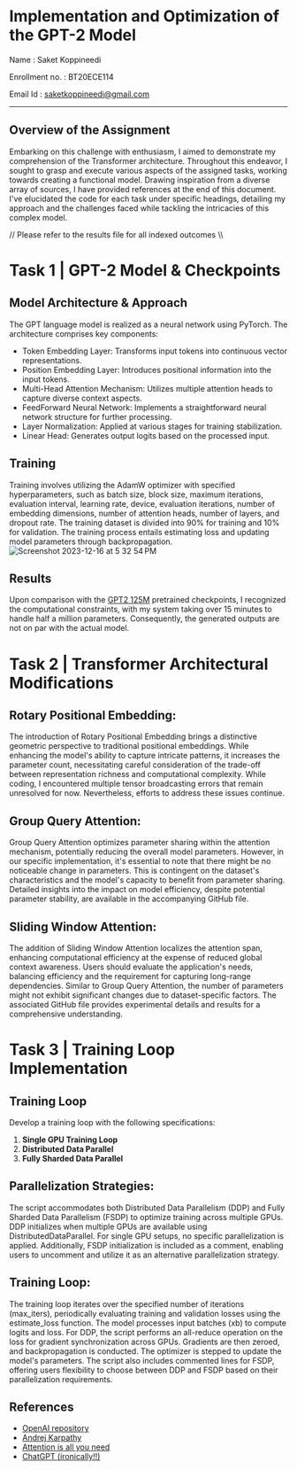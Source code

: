 # Implementation and Optimization of the GPT-2 Model 
Name : Saket Koppineedi

Enrollment no. : BT20ECE114

Email Id : saketkoppineedi@gmail.com

---

## Overview of the Assignment

Embarking on this challenge with enthusiasm, I aimed to demonstrate my comprehension of the Transformer architecture. Throughout this endeavor, I sought to grasp and execute various aspects of the assigned tasks, working towards creating a functional model. Drawing inspiration from a diverse array of sources, I have provided references at the end of this document. I've elucidated the code for each task under specific headings, detailing my approach and the challenges faced while tackling the intricacies of this complex model.

// Please refer to the results file for all indexed outcomes \\\

# Task 1 | GPT-2 Model & Checkpoints

## Model Architecture & Approach
The GPT language model is realized as a neural network using PyTorch. The architecture comprises key components:
- Token Embedding Layer: Transforms input tokens into continuous vector representations.
- Position Embedding Layer: Introduces positional information into the input tokens.
- Multi-Head Attention Mechanism: Utilizes multiple attention heads to capture diverse context aspects.
- FeedForward Neural Network: Implements a straightforward neural network structure for further processing.
- Layer Normalization: Applied at various stages for training stabilization.
- Linear Head: Generates output logits based on the processed input.

## Training
Training involves utilizing the AdamW optimizer with specified hyperparameters, such as batch size, block size, maximum iterations, evaluation interval, learning rate, device, evaluation iterations, number of embedding dimensions, number of attention heads, number of layers, and dropout rate. The training dataset is divided into 90% for training and 10% for validation. The training process entails estimating loss and updating model parameters through backpropagation.
![Screenshot 2023-12-16 at 5 32 54 PM](https://github.com/kssmp/GPT_implementation_and_analysis/assets/115448106/7633d6f9-4b94-4664-9972-ec941a908586)

## Results
Upon comparison with the [GPT2 125M]((https://github.com/kssmp/GPT_implementation_and_analysis/blob/main/Task_1/Evaluation_using_125M.py)) pretrained checkpoints, I recognized the computational constraints, with my system taking over 15 minutes to handle half a million parameters. Consequently, the generated outputs are not on par with the actual model.



# Task 2 | Transformer Architectural Modifications 

## Rotary Positional Embedding:

The introduction of Rotary Positional Embedding brings a distinctive geometric perspective to traditional positional embeddings. While enhancing the model's ability to capture intricate patterns, it increases the parameter count, necessitating careful consideration of the trade-off between representation richness and computational complexity. While coding, I encountered multiple tensor broadcasting errors that remain unresolved for now. Nevertheless, efforts to address these issues continue.

## Group Query Attention:

Group Query Attention optimizes parameter sharing within the attention mechanism, potentially reducing the overall model parameters. However, in our specific implementation, it's essential to note that there might be no noticeable change in parameters. This is contingent on the dataset's characteristics and the model's capacity to benefit from parameter sharing. Detailed insights into the impact on model efficiency, despite potential parameter stability, are available in the accompanying GitHub file.

## Sliding Window Attention:

The addition of Sliding Window Attention localizes the attention span, enhancing computational efficiency at the expense of reduced global context awareness. Users should evaluate the application's needs, balancing efficiency and the requirement for capturing long-range dependencies. Similar to Group Query Attention, the number of parameters might not exhibit significant changes due to dataset-specific factors. The associated GitHub file provides experimental details and results for a comprehensive understanding.


# Task 3 | Training Loop Implementation 

## Training Loop

Develop a training loop with the following specifications:

1. **Single GPU Training Loop**
2. **Distributed Data Parallel**
3. **Fully Sharded Data Parallel**

## Parallelization Strategies:
The script accommodates both Distributed Data Parallelism (DDP) and Fully Sharded Data Parallelism (FSDP) to optimize training across multiple GPUs. DDP initializes when multiple GPUs are available using DistributedDataParallel. For single GPU setups, no specific parallelization is applied. Additionally, FSDP initialization is included as a comment, enabling users to uncomment and utilize it as an alternative parallelization strategy.

## Training Loop: ##
The training loop iterates over the specified number of iterations (max_iters), periodically evaluating training and validation losses using the estimate_loss function. The model processes input batches (xb) to compute logits and loss. For DDP, the script performs an all-reduce operation on the loss for gradient synchronization across GPUs. Gradients are then zeroed, and backpropagation is conducted. The optimizer is stepped to update the model's parameters. The script also includes commented lines for FSDP, offering users flexibility to choose between DDP and FSDP based on their parallelization requirements.

## References
- [OpenAI repository](https://github.com/openai/gpt-2)
- [Andrej Karpathy](https://github.com/karpathy/nanoGPT)
- [Attention is all you need](https://proceedings.neurips.cc/paper_files/paper/2017/file/3f5ee243547dee91fbd053c1c4a845aa-Paper.pdf)
- [ChatGPT (ironically!!)](https://chat.openai.com/)
  
